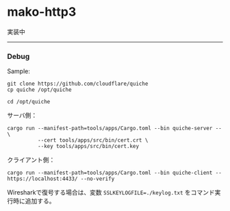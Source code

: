 
# mako-http3

実装中



---

### Debug

Sample:
```
git clone https://github.com/cloudflare/quiche
cp quiche /opt/quiche
```

```
cd /opt/quiche
```

サーバ側：
```
cargo run --manifest-path=tools/apps/Cargo.toml --bin quiche-server -- \
          --cert tools/apps/src/bin/cert.crt \
          --key tools/apps/src/bin/cert.key
```

クライアント側：
```
cargo run --manifest-path=tools/apps/Cargo.toml --bin quiche-client -- https://localhost:4433/ --no-verify
```


Wiresharkで復号する場合は、変数 `SSLKEYLOGFILE=./keylog.txt` をコマンド実行時に追加する。


